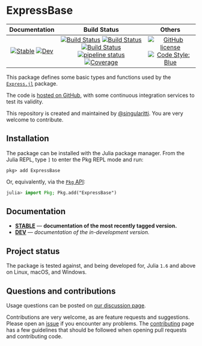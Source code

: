 # ExpressBase

|                                 **Documentation**                                  |                                                                                                 **Build Status**                                                                                                 |                                        **Others**                                         |
| :--------------------------------------------------------------------------------: | :--------------------------------------------------------------------------------------------------------------------------------------------------------------------------------------------------------------: | :---------------------------------------------------------------------------------------: |
| [![Stable][docs-stable-img]][docs-stable-url] [![Dev][docs-dev-img]][docs-dev-url] | [![Build Status][gha-img]][gha-url] [![Build Status][appveyor-img]][appveyor-url] [![Build Status][cirrus-img]][cirrus-url] [![pipeline status][gitlab-img]][gitlab-url] [![Coverage][codecov-img]][codecov-url] | [![GitHub license][license-img]][license-url] [![Code Style: Blue][style-img]][style-url] |

[docs-stable-img]: https://img.shields.io/badge/docs-stable-blue.svg
[docs-stable-url]: https://MineralsCloud.github.io/ExpressBase.jl/stable
[docs-dev-img]: https://img.shields.io/badge/docs-dev-blue.svg
[docs-dev-url]: https://MineralsCloud.github.io/ExpressBase.jl/dev
[gha-img]: https://github.com/MineralsCloud/ExpressBase.jl/workflows/CI/badge.svg
[gha-url]: https://github.com/MineralsCloud/ExpressBase.jl/actions
[appveyor-img]: https://ci.appveyor.com/api/projects/status/github/MineralsCloud/ExpressBase.jl?svg=true
[appveyor-url]: https://ci.appveyor.com/project/singularitti/ExpressBase-jl
[cirrus-img]: https://api.cirrus-ci.com/github/MineralsCloud/ExpressBase.jl.svg
[cirrus-url]: https://cirrus-ci.com/github/MineralsCloud/ExpressBase.jl
[gitlab-img]: https://gitlab.com/singularitti/ExpressBase.jl/badges/master/pipeline.svg
[gitlab-url]: https://gitlab.com/singularitti/ExpressBase.jl/-/pipelines
[codecov-img]: https://codecov.io/gh/MineralsCloud/ExpressBase.jl/branch/master/graph/badge.svg
[codecov-url]: https://codecov.io/gh/MineralsCloud/ExpressBase.jl
[license-img]: https://img.shields.io/github/license/MineralsCloud/ExpressBase.jl
[license-url]: https://github.com/MineralsCloud/ExpressBase.jl/blob/master/LICENSE
[style-img]: https://img.shields.io/badge/code%20style-blue-4495d1.svg
[style-url]: https://github.com/invenia/BlueStyle

This package defines some basic types and functions used by the
[`Express.jl`](https://github.com/MineralsCloud/Express.jl) package.

The code is [hosted on GitHub](https://github.com/MineralsCloud/ExpressBase.jl),
with some continuous integration services to test its validity.

This repository is created and maintained by [@singularitti](https://github.com/singularitti).
You are very welcome to contribute.

## Installation

The package can be installed with the Julia package manager.
From the Julia REPL, type `]` to enter the Pkg REPL mode and run:

```
pkg> add ExpressBase
```

Or, equivalently, via the [`Pkg` API](https://pkgdocs.julialang.org/v1/getting-started/):

```julia
julia> import Pkg; Pkg.add("ExpressBase")
```

## Documentation

- [**STABLE**][docs-stable-url] — **documentation of the most recently tagged version.**
- [**DEV**][docs-dev-url] — _documentation of the in-development version._

## Project status

The package is tested against, and being developed for, Julia `1.6` and above on Linux,
macOS, and Windows.

## Questions and contributions

Usage questions can be posted on [our discussion page][discussions-url].

Contributions are very welcome, as are feature requests and suggestions. Please open an
[issue][issues-url] if you encounter any problems. The [contributing](@ref) page has
a few guidelines that should be followed when opening pull requests and contributing code.

[discussions-url]: https://github.com/MineralsCloud/ExpressBase.jl/discussions
[issues-url]: https://github.com/MineralsCloud/ExpressBase.jl/issues
[contrib-url]: https://github.com/MineralsCloud/ExpressBase.jl/discussions
